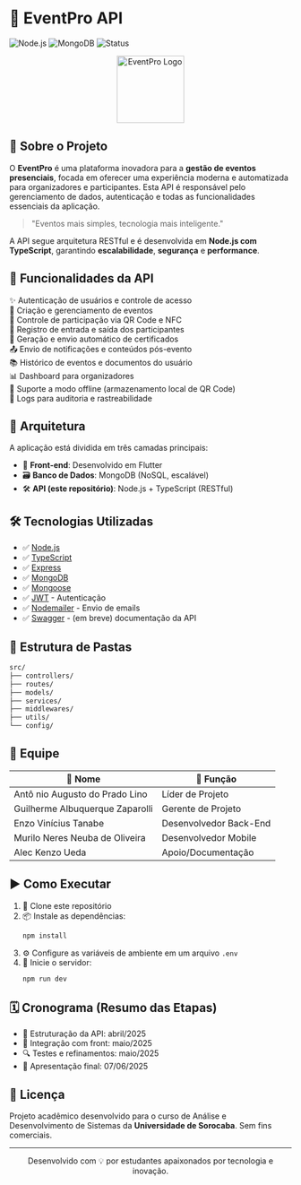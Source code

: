 # 🎉 EventPro API

![Node.js](https://img.shields.io/badge/Node.js-Typescript-green)
![MongoDB](https://img.shields.io/badge/Database-MongoDB-brightgreen)
![Status](https://img.shields.io/badge/status-em%20desenvolvimento-yellow)

<p align="center">
  <img src="https://img.icons8.com/fluency/240/conference-call.png" alt="EventPro Logo" width="120"/>
</p>

## 📝 Sobre o Projeto

O **EventPro** é uma plataforma inovadora para a **gestão de eventos presenciais**, focada em oferecer uma experiência moderna e automatizada para organizadores e participantes. Esta API é responsável pelo gerenciamento de dados, autenticação e todas as funcionalidades essenciais da aplicação.

> "Eventos mais simples, tecnologia mais inteligente."

A API segue arquitetura RESTful e é desenvolvida em **Node.js com TypeScript**, garantindo **escalabilidade**, **segurança** e **performance**.

## 🚀 Funcionalidades da API

✨ Autenticação de usuários e controle de acesso  
📅 Criação e gerenciamento de eventos  
📲 Controle de participação via QR Code e NFC  
🔐 Registro de entrada e saída dos participantes  
📄 Geração e envio automático de certificados  
📤 Envio de notificações e conteúdos pós-evento  
📚 Histórico de eventos e documentos do usuário  
📊 Dashboard para organizadores  
📶 Suporte a modo offline (armazenamento local de QR Code)  
📝 Logs para auditoria e rastreabilidade  

## 🧱 Arquitetura

A aplicação está dividida em três camadas principais:

- 🎨 **Front-end**: Desenvolvido em Flutter
- 🗃️ **Banco de Dados**: MongoDB (NoSQL, escalável)
- 🛠️ **API (este repositório)**: Node.js + TypeScript (RESTful)

## 🛠️ Tecnologias Utilizadas

- ✅ [Node.js](https://nodejs.org/)
- ✅ [TypeScript](https://www.typescriptlang.org/)
- ✅ [Express](https://expressjs.com/)
- ✅ [MongoDB](https://www.mongodb.com/)
- ✅ [Mongoose](https://mongoosejs.com/)
- ✅ [JWT](https://jwt.io/) - Autenticação
- ✅ [Nodemailer](https://nodemailer.com/) - Envio de emails
- ✅ [Swagger](https://swagger.io/) - (em breve) documentação da API

## 📂 Estrutura de Pastas

```bash
src/
├── controllers/
├── routes/
├── models/
├── services/
├── middlewares/
├── utils/
└── config/
```

## 👥 Equipe

| 👤 Nome | 🧰 Função |
|--------|----------|
| Antô nio Augusto do Prado Lino | Líder de Projeto |
| Guilherme Albuquerque Zaparolli | Gerente de Projeto |
| Enzo Vinícius Tanabe | Desenvolvedor Back-End |
| Murilo Neres Neuba de Oliveira | Desenvolvedor Mobile |
| Alec Kenzo Ueda | Apoio/Documentação |

## ▶️ Como Executar

1. 🔁 Clone este repositório
2. 📦 Instale as dependências:
   ```bash
   npm install
   ```
3. ⚙️ Configure as variáveis de ambiente em um arquivo `.env`
4. 🚀 Inicie o servidor:
   ```bash
   npm run dev
   ```

## 🗓️ Cronograma (Resumo das Etapas)

- 📌 Estruturação da API: abril/2025
- 🔗 Integração com front: maio/2025
- 🔍 Testes e refinamentos: maio/2025
- 🧪 Apresentação final: 07/06/2025

## 📄 Licença

Projeto acadêmico desenvolvido para o curso de Análise e Desenvolvimento de Sistemas da **Universidade de Sorocaba**. Sem fins comerciais.

---

<p align="center">
  Desenvolvido com 💡 por estudantes apaixonados por tecnologia e inovação.
</p>

